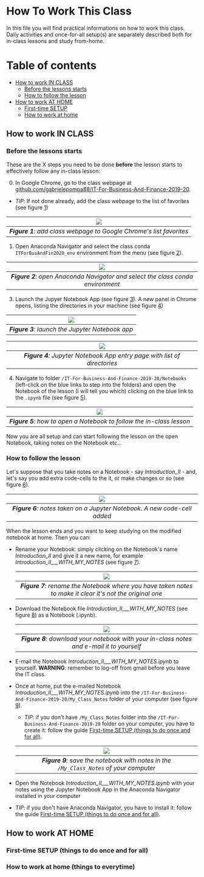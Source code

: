 # How To Work This Class 

In this file you will find practical informations on how to work this class. Daily activities and once-for-all setup(s) are separately described both for in-class lessons and study from-home.

# Table of contents
- [How to work IN CLASS](#class)
  - [Before the lessons starts](#before_class)
  - [How to follow the lesson](#during_class)
- [How to work AT HOME](#home)
  - [First-time SETUP](#home_setup)
  - [How to work at home](#wfh)

## How to work IN CLASS <a name="class"></a>

### Before the lessons starts <a name="before_class"></a>
These are the X steps you need to be done **before** the lesson starts to effectively follow any in-class lesson:

0. In Google Chrome, go to the class webpage at [github.com/gabrielepompa88/IT-For-Business-And-Finance-2019-20](https://github.com/gabrielepompa88/IT-For-Business-And-Finance-2019-20). 

  - *TIP*: If not done already, add the class webpage to the list of favorites (see figure [1](#add_bookmark))
    
  | ![](images/add_bookmark.PNG) <a name="add_bookmark"></a>| 
  |:--:| 
  | _**Figure 1**: add class webpage to Google Chrome's list favorites_ |
  
1. Open Anaconda Navigator and select the class conda `ITForBusAndFin2020_env` environment from the menu (see figure [2](#anaconda_nav_and_env)).

  | ![](images/anaconda_nav_and_env.PNG) <a name="anaconda_nav_and_env"></a>| 
  |:--:| 
  | _**Figure 2**: open Anaconda Navigator and select the class conda environment_ |

3. Launch the Jupyer Notebook App (see figure [3](#launch_jupyer_nb)). A new panel in Chrome opens, listing the directories in your machine (see figure [4](#dir_structure_machine))

  | ![](images/launch_jupyer_nb.PNG) <a name="launch_jupyer_nb"></a>| 
  |:--:| 
  | _**Figure 3**: launch the Jupyter Notebook app_ |

  | ![](images/dir_structure_machine.PNG) <a name="dir_structure_machine"></a>| 
  |:--:| 
  | _**Figure 4**: Jupyter Notebook App entry page with list of directories_ |

4. Navigate to folder `/IT-For-Business-And-Finance-2019-20/Notebooks` (left-click on the blue links to step into the folders) and open the Notebook of the lesson (I will tell you which) clicking on the blue link to the `.ipynb` file (see figure [5](#how_to_open_nb)). 

  | ![](images/how_to_open_nb.PNG) <a name="how_to_open_nb"></a>| 
  |:--:| 
  | _**Figure 5**: how to open a Notebook to follow the in-class lesson_ |

Now you are all setup and can start following the lesson on the open Notebook, taking notes on the Notebook etc...

### How to follow the lesson <a name="during_class"></a>
Let's suppose that you take notes on a Notebook - say _Introduction_II_ - and, let's say you add extra code-cells to the it, or make changes or so (see figure [6](#how_to_take_notes)).

  | ![](images/how_to_take_notes.PNG) <a name="how_to_take_notes"></a>| 
  |:--:| 
  | _**Figure 6**: notes taken on a Jupyter Notebook. A new code-cell added_ |

When the lesson ends and you want to keep studying on the modified notebook at home. Then you can: 

- Rename your Notebook: simply clicking on the Notebook's name  _Introduction_II_ and give it a new name,  for example _Introduction_II___WITH_MY_NOTES_ (see figure [7](#rename_nb)).

  | ![](images/rename_nb.PNG) <a name="rename_nb"></a>| 
  |:--:| 
  | _**Figure 7**: rename the Notebook where you have taken notes to make it clear it's not the original one_ |

- Download the Notebook file _Introduction_II___WITH_MY_NOTES_ (see figure [8](#download_as_nb)) as a Notebook (.ipynb).

  | ![](images/download_as_nb.png) <a name="download_as_nb"></a>| 
  |:--:| 
  | _**Figure 8**: download your notebook with your in-class notes and e-mail it to yourself_ |
  
- E-mail the Notebook _Introduction_II___WITH_MY_NOTES.ipynb_ to yourself. **WARNING**: remember to log-off from gmail before you leave the IT class.
  
- Once at home, put the e-mailed Notebook _Introduction_II___WITH_MY_NOTES.ipynb_ into the `/IT-For-Business-And-Finance-2019-20/My_Class_Notes` folder of your computer (see figure [9](#nb_with_notes_saved)).

  - *TIP*: if you don't have `/My_Class_Notes` folder into the `/IT-For-Business-And-Finance-2019-20` folder on your computer, you have to create it: follow the guide [First-time SETUP (things to do once and for all)](#home_setup).

  | ![](images/nb_with_notes_saved.PNG) <a name="nb_with_notes_saved"></a>| 
  |:--:| 
  | _**Figure 9**: save the notebook with notes in the `/My_Class_Notes` of your computer_ |

- Open the Notebook _Introduction_II___WITH_MY_NOTES.ipynb_ with your notes using the Jupyter Notebook App in the Anaconda Navigator installed in your computer

- *TIP*: if you don't have Anaconda Navigator, you have to install it: follow the guide [First-time SETUP (things to do once and for all)](#home_setup).

## How to work AT HOME <a name="home"></a>

### First-time SETUP (things to do once and for all) <a name="home_setup"></a>

### How to work at home (things to everytime) <a name="wfh"></a>

